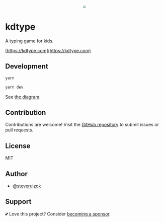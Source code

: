<div style="text-align: center; transform: scale(.5);">
  <img src="https://github.com/steveruizok/kdtype/raw/main/card_repo.png"/>
</div>

# kdtype

A typing game for kids.

[https://kdtype.com](https://kdtype.com)

## Development

```bash
yarn

yarn dev
```

See [the diagram](https://github.com/steveruizok/kdtype/raw/main/game/src/diagram.tldr).

## Contribution

Contributions are welcome! Visit the [GitHub repository](https://github.com/steveruizok/kdtype) to submit issues or pull requests.

## License

MIT

## Author

- [@steveruizok](https://twitter.com/steveruizok)

## Support

💕 Love this project? Consider [becoming a sponsor](https://github.com/sponsors/steveruizok?frequency=recurring&sponsor=steveruizok).
